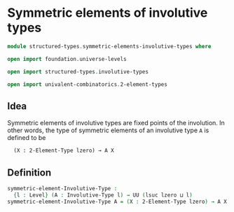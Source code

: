 #  Symmetric elements of involutive types

```agda
module structured-types.symmetric-elements-involutive-types where

open import foundation.universe-levels

open import structured-types.involutive-types

open import univalent-combinatorics.2-element-types
```

## Idea

Symmetric elements of involutive types are fixed points of the involution. In other words, the type of symmetric elements of an involutive type `A` is defined to be

```md
  (X : 2-Element-Type lzero) → A X
```

## Definition

```agda
symmetric-element-Involutive-Type :
  {l : Level} (A : Involutive-Type l) → UU (lsuc lzero ⊔ l)
symmetric-element-Involutive-Type A = (X : 2-Element-Type lzero) → A X
```
